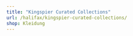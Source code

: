```yaml
---
title: "Kingspier Curated Collections"
url: /halifax/kingspier-curated-collections/
shop: Kleidung
---
```

